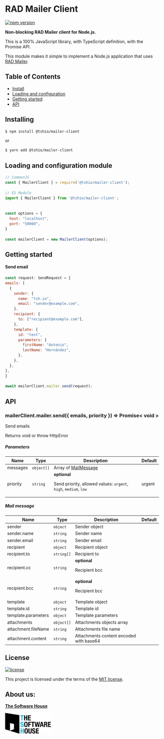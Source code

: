 # RAD Mailer Client

[![npm version](https://badge.fury.io/js/%40tshio%mailer-client.svg)](https://badge.fury.io/js/%40tshio%mailer-client)


**Non-blocking RAD Mailer client for Node.js.**

This is a 100% JavaScript library, with TypeScript definition, with the Promise API.

This module makes it simple to implement a Node.js application that uses [RAD Mailer](https://thesoftwarehouse.github.io/rad-modules-docs/docs/mailer/mailer-index).

## Table of Contents

  * [Install](#installing)
  * [Loading and configuration](#loading-and-configuration-module)
  * [Getting started](#getting-started)
  * [API](#api)

## Installing
```bash
$ npm install @tshio/mailer-client
```
or
```bash
$ yarn add @tshio/mailer-client
```

## Loading and configuration module

```js
// CommonJS
const { MailerClient } = require('@tshio/mailer-client');

// ES Module
import { MailerClient } from '@tshio/mailer-client';


const options = {
  host: "localhost",
  port: "50060",
}

const mailerClient = new MailerClient(options);
```

## Getting started

#### Send email

```js
const request: SendRequest = {
emails: [
  {
    sender: {
      name: "tsh.io",
      email: "sender@example.com",
    },
    recipient: {
      to: ["recipient@example.com"],
    },
    template: {
      id: "test",
      parameters: {
        firstName: "Antonio",
        lastName: "Hernández",
      },
    },
  },
],
}

await mailerClient.mailer.send(request);
```

## API

### mailerClient.mailer.send({ emails, priority }) => Promise< void >

Send emails

Returns void or throw HttpError

##### Parameters

| Name         | Type       | Description                           | Default |
|--------------|------------|---------------------------------------|-----|
| messages  | `object[]`   | Array of [MailMessage](#mail-message)                      | |
| priority | `string`   | **optional** <p>Send priority, allowed values: `urgent`, `high`, `medium`, `low`</p>   | urgent |

##### Mail message

| Name         | Type       | Description                           | Default |
|--------------|------------|---------------------------------------|-----|
| sender  | `object`   | Sender object                      | |
| sender.name  | `string`   | Sender name                      | |
| sender.email  | `string`   | Sender email                      | |
| recipient  | `object`   | Recipient object                      | |
| recipient.to  | `string[]`   | Recipient to                      | |
| recipient.cc  | `string`   | **optional** <p>Recipient bcc</p>                     | |
| recipient.bcc  | `string`   | **optional** <p>Recipient bcc</p>                     | |
| template  | `object`   | Template object                      | |
| template.id  | `string`   | Template id                      | |
| template.parameters  | `object`   | Template parameters                      | |
| attachments  | `object[]`   | Attachments objects array                      | |
| attachment.fileName  | `string`   | Attachments file name                      | |
| attachment.content  | `string`   | Attachments content encoded with base64               | |

## License

[![license](https://img.shields.io/badge/license-MIT-4dc71f.svg)](https://raw.githubusercontent.com/TheSoftwareHouse/rad-modules-tools/master/LICENSE)

This project is licensed under the terms of the [MIT license](/LICENSE).

## About us:

<a href="https://tsh.io"><b>The Software House</b></a>

<img src="https://raw.githubusercontent.com/TheSoftwareHouse/rad-modules-tools/master/assets/tsh.png" alt="tsh.png" width="150"  />  

